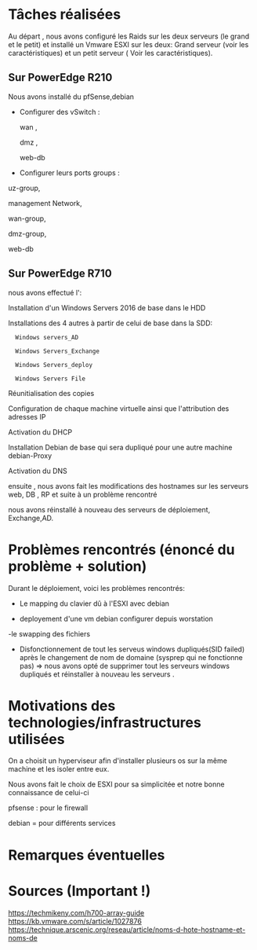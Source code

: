 # Tâches réalisées

Au départ , nous avons configuré les Raids sur les deux serveurs  (le grand et le petit) et installé un Vmware ESXI sur les deux: Grand serveur (voir les caractéristiques) et un petit serveur ( Voir les caractéristiques).

 ## Sur PowerEdge R210

Nous avons installé du pfSense,debian

- Configurer des vSwitch : 

  wan  ,
  
  dmz , 
  
  web-db  

- Configurer leurs ports groups : 
 
 uz-group,
  
  management Network,
  
  wan-group,
  
  dmz-group,
  
  web-db


## Sur PowerEdge R710

nous avons effectué  l': 

  Installation d'un Windows Servers 2016 de base dans le HDD
  
  Installations des 4 autres  à  partir de celui de base dans la SDD:
 
      Windows servers_AD
 
      Windows Servers_Exchange
 
      Windows Servers_deploy 
 
      Windows Servers File
 
Réunitialisation  des copies 
 
Configuration de chaque machine virtuelle  ainsi que l'attribution des adresses IP  

Activation du  DHCP 
  
Installation Debian de base  qui sera dupliqué pour une autre machine  debian-Proxy 

Activation du DNS 

ensuite , nous avons fait les modifications des hostnames sur les serveurs  web, DB , RP et  suite à un problème rencontré 

nous avons réinstallé  à nouveau des serveurs de déploiement, Exchange,AD.


# Problèmes rencontrés (énoncé du problème + solution)

Durant le déploiement, voici les problèmes rencontrés:

- Le mapping du clavier dû à l'ESXI avec debian 

- deployement d'une vm debian configurer depuis worstation

-le  swapping des fichiers

- Disfonctionnement de tout les serveus windows dupliqués(SID failed) après le changement de nom de domaine (sysprep qui ne fonctionne pas) =>  nous avons opté de supprimer tout les serveurs windows dupliqués et  réinstaller à nouveau les serveurs .
 

# Motivations des technologies/infrastructures utilisées

On a choisit un hyperviseur afin d'installer plusieurs os sur la même machine et les isoler entre eux.

Nous avons fait le choix de ESXI pour sa simplicitée et notre bonne connaissance de celui-ci

pfsense : pour le firewall

debian = pour différents services

# Remarques éventuelles

# Sources (Important !)
https://techmikeny.com/h700-array-guide
https://kb.vmware.com/s/article/1027876
https://technique.arscenic.org/reseau/article/noms-d-hote-hostname-et-noms-de

